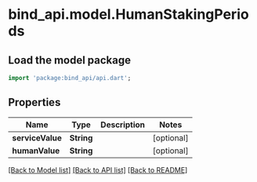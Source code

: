 # bind_api.model.HumanStakingPeriods

## Load the model package
```dart
import 'package:bind_api/api.dart';
```

## Properties
Name | Type | Description | Notes
------------ | ------------- | ------------- | -------------
**serviceValue** | **String** |  | [optional] 
**humanValue** | **String** |  | [optional] 

[[Back to Model list]](../README.md#documentation-for-models) [[Back to API list]](../README.md#documentation-for-api-endpoints) [[Back to README]](../README.md)


